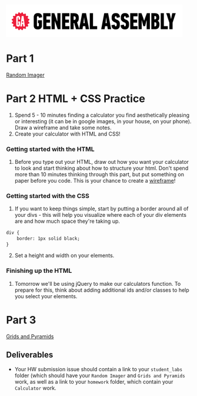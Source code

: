 [![General Assembly Logo](/ga_cog.png)](https://generalassemb.ly)

# Part 1
[Random Imager](https://git.generalassemb.ly/Software-Engineering-Immersive-Remote/SEIR-Nova/blob/master/unit_1/w03d02/student_labs/random_imager.md)

# Part 2 HTML + CSS Practice
1. Spend 5 - 10 minutes finding a calculator you find aesthetically pleasing or interesting (it can be in google images, in your house, on your phone). Draw a wireframe and take some notes.
1. Create your calculator with HTML and CSS!

### Getting started with the HTML
1. Before you type out your HTML, draw out how you want your calculator to look and start thinking about how to structure your html. Don't spend more than 10 minutes thinking through this part, but put something on paper before you code. This is your chance to create a [wireframe](http://www.creativebloq.com/web-design/jargon-wireframes-mockups-prototypes-51514898)!

### Getting started with the CSS
1. If you want to keep things simple, start by putting a border around all of your divs - this will help you visualize where each of your div elements are and how much space they're taking up.

```
div {
    border: 1px solid black;
}
```
2.  Set a height and width on your elements.

### Finishing up the HTML
1. Tomorrow we'll be using jQuery to make our calculators function. To prepare for this, think about adding additional ids and/or classes to help you select your elements.

# Part 3
[Grids and Pyramids](https://git.generalassemb.ly/Software-Engineering-Immersive-Remote/SEIR-Nova/blob/master/unit_1/w03d02/student_labs/grids_and_pyramids.md)

## Deliverables
 - Your HW submission issue should contain a link to your `student_labs` folder (which should have your `Random Imager` and `Grids and Pyramids` work, as well as a link to your `homework` folder, which contain your `Calculator` work.
